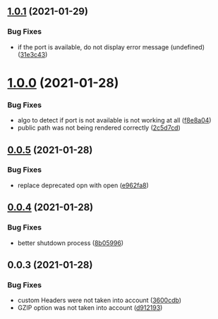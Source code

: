 ## [1.0.1](https://github.com/aversini/teeny-static-server/compare/v1.0.0...v1.0.1) (2021-01-29)


### Bug Fixes

* if the port is available, do not display error message (undefined) ([31e3c43](https://github.com/aversini/teeny-static-server/commit/31e3c4379cecbb6fe0e36baefc0bb33d78d51d45))



# [1.0.0](https://github.com/aversini/teeny-static-server/compare/v0.0.5...v1.0.0) (2021-01-28)


### Bug Fixes

* algo to detect if port is not available is not working at all ([f8e8a04](https://github.com/aversini/teeny-static-server/commit/f8e8a046e5c9ae8332424eae79dafd62b961660c))
* public path was not being rendered correctly ([2c5d7cd](https://github.com/aversini/teeny-static-server/commit/2c5d7cd581ad3469e7440e7e856fd9422d092e11))



## [0.0.5](https://github.com/aversini/teeny-static-server/compare/v0.0.4...v0.0.5) (2021-01-28)


### Bug Fixes

* replace deprecated opn with open ([e962fa8](https://github.com/aversini/teeny-static-server/commit/e962fa8606fdda46df9ebbf44c618ff2bc309086))



## [0.0.4](https://github.com/aversini/teeny-static-server/compare/v0.0.3...v0.0.4) (2021-01-28)


### Bug Fixes

* better shutdown process ([8b05996](https://github.com/aversini/teeny-static-server/commit/8b059968746f19ed12461d10535c2a0f55ccd053))



## 0.0.3 (2021-01-28)


### Bug Fixes

* custom Headers were not taken into account ([3600cdb](https://github.com/aversini/teeny-static-server/commit/3600cdb6ed0749448320b451b93874233e48bb5c))
* GZIP option was not taken into account ([d912193](https://github.com/aversini/teeny-static-server/commit/d912193b86d2699bf17bd3ed0b79f0dc8f97d978))



